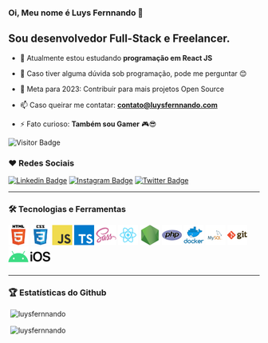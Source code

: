 <!--
![logo](https://github.com/luysfernnando/luysfernnando/blob/main/logo.png)
-->

### Oi, Meu nome é Luys Fernnando 👋
## Sou desenvolvedor Full-Stack e Freelancer.

- 🌱 Atualmente estou estudando **programação em React JS**

- 💬 Caso tiver alguma dúvida sob programação, pode me perguntar 😊

- 🎯 Meta para 2023: Contribuir para mais projetos Open Source

- 📫 Caso queirar me contatar: **contato@luysfernnando.com**

- ⚡ Fato curioso: **Também sou Gamer** 🎮😎

![Visitor Badge](https://visitor-badge.laobi.icu/badge?page_id=luysfernnando&left_color=blue&right_color=green)<br/>

### ❤️ Redes Sociais 

[![Linkedin Badge](https://img.shields.io/badge/-luysfernnando-blue?style=flat-square&logo=Linkedin&logoColor=white&link=https://www.linkedin.com/in/luysfernnando)](https://www.linkedin.com/in/luysfernnando)
[![Instagram Badge](https://img.shields.io/badge/-luysfernnando-blue?style=flat-square&logo=Instagram&logoColor=white&link=https://www.instagram.com/luysfernnando)](https://www.instagram.com/luysfernnando)
[![Twitter Badge](https://img.shields.io/badge/-luysfernnando-blue?style=flat-square&logo=Twitter&logoColor=white&link=https://twitter.com/_LFX)](https://twitter.com/luysfernnando)

---

### 🛠️ Tecnologias e Ferramentas

<code><img height="40" src="https://raw.githubusercontent.com/github/explore/80688e429a7d4ef2fca1e82350fe8e3517d3494d/topics/html/html.png"></code>
<code><img height="40" src="https://raw.githubusercontent.com/github/explore/80688e429a7d4ef2fca1e82350fe8e3517d3494d/topics/css/css.png"></code>
<code><img height="40" src="https://raw.githubusercontent.com/github/explore/80688e429a7d4ef2fca1e82350fe8e3517d3494d/topics/javascript/javascript.png"></code>
<code><img height="40" src="https://raw.githubusercontent.com/github/explore/80688e429a7d4ef2fca1e82350fe8e3517d3494d/topics/typescript/typescript.png"></code>
<code><img height="40" src="https://raw.githubusercontent.com/github/explore/80688e429a7d4ef2fca1e82350fe8e3517d3494d/topics/sass/sass.png"></code>
<code><img height="40" src="https://raw.githubusercontent.com/github/explore/80688e429a7d4ef2fca1e82350fe8e3517d3494d/topics/react/react.png"></code>
<code><img height="40" src="https://raw.githubusercontent.com/github/explore/80688e429a7d4ef2fca1e82350fe8e3517d3494d/topics/nodejs/nodejs.png"></code>
<code><img height="40" src="https://raw.githubusercontent.com/github/explore/80688e429a7d4ef2fca1e82350fe8e3517d3494d/topics/php/php.png"></code>
<code><img height="40" src="https://raw.githubusercontent.com/github/explore/80688e429a7d4ef2fca1e82350fe8e3517d3494d/topics/docker/docker.png"></code>
<code><img height="40" src="https://raw.githubusercontent.com/github/explore/80688e429a7d4ef2fca1e82350fe8e3517d3494d/topics/mysql/mysql.png"></code>
<code><img height="40" src="https://raw.githubusercontent.com/github/explore/80688e429a7d4ef2fca1e82350fe8e3517d3494d/topics/git/git.png"></code>
<code><img height="40" src="https://raw.githubusercontent.com/github/explore/80688e429a7d4ef2fca1e82350fe8e3517d3494d/topics/android/android.png"></code>
<code><img height="40" src="https://raw.githubusercontent.com/github/explore/80688e429a7d4ef2fca1e82350fe8e3517d3494d/topics/ios/ios.png"></code>

---

### 🏆 Estatísticas do Github

<p>&nbsp;<img align="center" src="https://github-readme-stats.vercel.app/api?username=luysfernnando&show_icons=true&locale=pt-br" alt="luysfernnando" width="450" </p>

<p>&nbsp;<img align="center" src="https://github-readme-streak-stats.herokuapp.com?user=luysfernnando&locale=pt_BR" alt="luysfernnando" width="450" /></p>

<!--
### 📺 Latest YouTube Videos
-->

<!-- YOUTUBE:START
- [Wallety - Wallet App using React Native](https://www.youtube.com/)
- [React Native Job App Clone](https://www.youtube.com/)
- [React Native E-commerce App Clone](https://www.youtube.com/)
- [React Native FireBase Android Integration](https://www.youtube.com/)
- [React Native Neu Element](https://www.youtube.com/)
- [How To Optimize Your Front-End Project](https://www.youtube.com/)

➡️ [more videos...](https://www.youtube.com/luysfernnando)
 YOUTUBE:END -->



<!--
**luysfernnando/luysfernnando** is a ✨ _special_ ✨ repository because its `README.md` (this file) appears on your GitHub profile.

Here are some ideas to get you started:

- 🔭 I’m currently working on ...
- 🌱 I’m currently learning ...
- 👯 I’m looking to collaborate on ...
- 🤔 I’m looking for help with ...
- 💬 Ask me about ...
- 📫 How to reach me: ...
- 😄 Pronouns: ...
- ⚡ Fun fact: ...
-->
